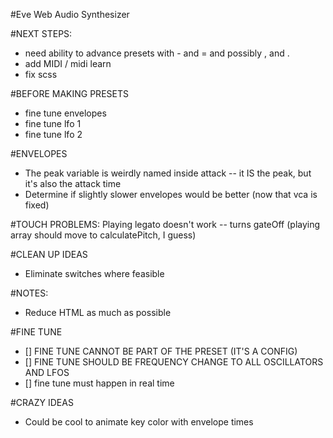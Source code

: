 #Eve Web Audio Synthesizer

#NEXT STEPS:
* need ability to advance presets with - and = and possibly , and .
* add MIDI / midi learn
* fix scss


#BEFORE MAKING PRESETS
* fine tune envelopes
* fine tune lfo 1
* fine tune lfo 2


#ENVELOPES
* The peak variable is weirdly named inside attack -- it IS the peak, but it's also the attack time
* Determine if slightly slower envelopes would be better (now that vca is fixed)


#TOUCH PROBLEMS:
Playing legato doesn't work -- turns gateOff (playing array should move to calculatePitch, I guess)


#CLEAN UP IDEAS
* Eliminate switches where feasible


#NOTES:
* Reduce HTML as much as possible


#FINE TUNE
* [] FINE TUNE CANNOT BE PART OF THE PRESET (IT'S A CONFIG)
* [] FINE TUNE SHOULD BE FREQUENCY CHANGE TO ALL OSCILLATORS AND LFOS
* [] fine tune must happen in real time


#CRAZY IDEAS
* Could be cool to animate key color with envelope times
